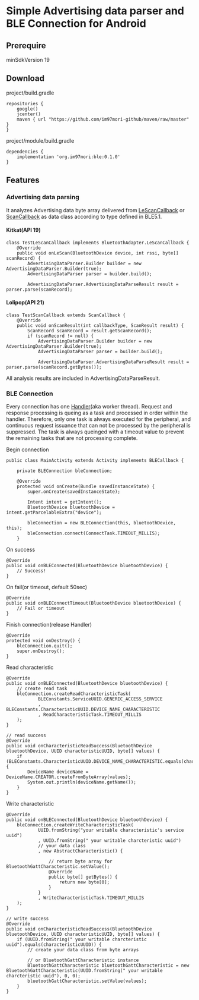 # Simple Advertising data parser and BLE Connection for Android

## Prerequire
minSdkVersion 19

## Download
project/build.gradle

    repositories {
        google()
        jcenter()
        maven { url "https://github.com/im97mori-github/maven/raw/master" }
    }

project/module/build.gradle

    dependencies {
        implementation 'org.im97mori:ble:0.1.0'
    }

## Features
### Advertising data parsing
It analyzes Advertising data byte array delivered from [LeScanCallback](https://developer.android.com/reference/android/bluetooth/BluetoothAdapter.LeScanCallback.html#onLeScan(android.bluetooth.BluetoothDevice,%20int,%20byte[])) or [ScanCallback](https://developer.android.com/reference/android/bluetooth/le/ScanCallback#onScanResult(int,%2520android.bluetooth.le.ScanResult)) as data class according to type defined in BLE5.1.

#### Kitkat(API 19)
    class TestLeScanCallback implements BluetoothAdapter.LeScanCallback {
        @Override
        public void onLeScan(BluetoothDevice device, int rssi, byte[] scanRecord) {
            AdvertisingDataParser.Builder builder = new AdvertisingDataParser.Builder(true);
            AdvertisingDataParser parser = builder.build();

            AdvertisingDataParser.AdvertisingDataParseResult result = parser.parse(scanRecord);

#### Lolipop(API 21)
    class TestScanCallback extends ScanCallback {
        @Override
        public void onScanResult(int callbackType, ScanResult result) {
            ScanRecord scanRecord = result.getScanRecord();
            if (scanRecord != null) {
                AdvertisingDataParser.Builder builder = new AdvertisingDataParser.Builder(true);
                AdvertisingDataParser parser = builder.build();

                AdvertisingDataParser.AdvertisingDataParseResult result = parser.parse(scanRecord.getBytes());

All analysis results are included in AdvertisingDataParseResult.

### BLE Connection
Every connection has one [Handler](https://developer.android.com/reference/android/os/Handler)(aka worker thread).
Request and response processing is queing as a task and processed in order within the handler.
Therefore, only one task is always executed for the peripheral, and continuous request issuance that can not be processed by the peripheral is suppressed.
The task is always queinged with a timeout value to prevent the remaining tasks that are not processing complete.  

Begin connection

    public class MainActivity extends Activity implements BLECallback {
    
        private BLEConnection bleConnection;
    
        @Override
        protected void onCreate(Bundle savedInstanceState) {
            super.onCreate(savedInstanceState);
    
            Intent intent = getIntent();
            BluetoothDevice bluetoothDevice = intent.getParcelableExtra("device");
    
            bleConnection = new BLEConnection(this, bluetoothDevice, this);
            bleConnection.connect(ConnectTask.TIMEOUT_MILLIS);
        }

On success

    @Override
    public void onBLEConnected(BluetoothDevice bluetoothDevice) {
        // Success!
    }

On fail(or timeout, default 50sec)

    @Override
    public void onBLEConnectTimeout(BluetoothDevice bluetoothDevice) {
        // Fail or timeout
    }

Finish connection(release Handler)

    @Override
    protected void onDestroy() {
        bleConnection.quit();
        super.onDestroy();
    }
 
Read characteristic
 
    @Override
    public void onBLEConnected(BluetoothDevice bluetoothDevice) {
        // create read task
        bleConnection.createReadCharacteristicTask(
                BLEConstants.ServiceUUID.GENERIC_ACCESS_SERVICE
                , BLEConstants.CharacteristicUUID.DEVICE_NAME_CHARACTERISTIC
                , ReadCharacteristicTask.TIMEOUT_MILLIS
        );
    }
    
    // read success
    @Override
    public void onCharacteristicReadSuccess(BluetoothDevice bluetoothDevice, UUID characteristicUUID, byte[] values) {
        if (BLEConstants.CharacteristicUUID.DEVICE_NAME_CHARACTERISTIC.equals(characteristicUUID)) {
            DeviceName deviceName = DeviceName.CREATOR.createFromByteArray(values);
            System.out.println(deviceName.getName());
        }
    }

Write characteristic
 
    @Override
    public void onBLEConnected(BluetoothDevice bluetoothDevice) {
        bleConnection.createWriteCharacteristicTask(
                UUID.fromString("your writable characteristic's service uuid")
                , UUID.fromString(" your writable charcteristic uuid")
                // your data class
                , new AbstractCharacteristic() {
                
                    // return byte array for BluetoothGattCharacteristic.setValue();
                    @Override
                    public byte[] getBytes() {
                        return new byte[0];
                    }
                }
                , WriteCharacteristicTask.TIMEOUT_MILLIS
        );
    }
    
    // write success
    @Override
    public void onCharacteristicReadSuccess(BluetoothDevice bluetoothDevice, UUID characteristicUUID, byte[] values) {
        if (UUID.fromString(" your writable charcteristic uuid").equals(characteristicUUID)) {
            // create your data class from byte arrays
            
            // or BluetoothGattCharacteristic instance
            BluetoothGattCharacteristic bluetoothGattCharacteristic = new BluetoothGattCharacteristic(UUID.fromString(" your writable charcteristic uuid"), 0, 0);
            bluetoothGattCharacteristic.setValue(values);
        }
    }

